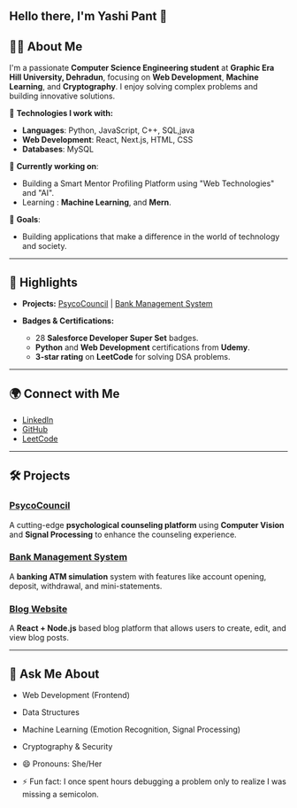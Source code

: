 
## Hello there, I'm Yashi Pant 👋

## 👨‍💻 About Me
I'm a passionate **Computer Science Engineering student** at **Graphic Era Hill University, Dehradun**, focusing on **Web Development**, **Machine Learning**, and **Cryptography**. I enjoy solving complex problems and building innovative solutions.

🔧 **Technologies I work with:**
- **Languages**: Python, JavaScript, C++, SQL,java
- **Web Development**: React, Next.js, HTML, CSS
- **Databases**: MySQL

🌱 **Currently working on**:
- Building a Smart Mentor Profiling Platform using "Web Technologies" and "AI".
- Learning : **Machine Learning**, and **Mern**.

🎯 **Goals**:
- Building applications that make a difference in the world of technology and society.

---

## 🚀 Highlights
- **Projects:** [PsycoCouncil](https://github.com/yashi-star/PsycoCouncil) | [Bank Management System](https://github.com/yashi-star/Bank-Management-System)

- **Badges & Certifications:**
  - 28 **Salesforce Developer Super Set** badges.
  - **Python** and **Web Development** certifications from **Udemy**.
  - **3-star rating** on **LeetCode** for solving DSA problems.

---

## 🌍 Connect with Me
- [LinkedIn](https://www.linkedin.com/in/yashi-pant25)
- [GitHub](https://github.com/yashi-star)
- [LeetCode](https://leetcode.com/yp_2022)

---

## 🛠️ Projects

### [PsycoCouncil](https://github.com/yashi-star/PsycoCouncil)
A cutting-edge **psychological counseling platform** using **Computer Vision** and **Signal Processing** to enhance the counseling experience.

### [Bank Management System](https://github.com/yashi-star/Bank-Management-System)
A **banking ATM simulation** system with features like account opening, deposit, withdrawal, and mini-statements.

### [Blog Website](https://github.com/yashi-star/Blog-Website)
A **React + Node.js** based blog platform that allows users to create, edit, and view blog posts.

---

## 💬 Ask Me About
- Web Development (Frontend)
- Data Structures
- Machine Learning (Emotion Recognition, Signal Processing)
- Cryptography & Security

- 😄 Pronouns: She/Her
- ⚡ Fun fact: I once spent hours debugging a problem only to realize I was missing a semicolon.

